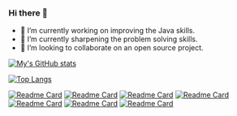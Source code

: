 ### Hi there 👋

- 🔭 I’m currently working on improving the Java skills.
- 🌱 I’m currently sharpening the problem solving skills.
- 👯 I’m looking to collaborate on an open source project.

[![My's GitHub stats](https://github-readme-stats.vercel.app/api?username=sumitya&&show_icons=true&theme=Gradient)](https://github.com/anuraghazra/github-readme-stats)

[![Top Langs](https://github-readme-stats.vercel.app/api/top-langs/?username=sumitya&layout=compact)](https://github.com/anuraghazra/github-readme-stats)

[![Readme Card](https://github-readme-stats.vercel.app/api/pin/?username=sumitya&repo=datatofromapachespark)](https://github.com/anuraghazra/github-readme-stats)
[![Readme Card](https://github-readme-stats.vercel.app/api/pin/?username=sumitya&repo=sparkstreamingpoc)](https://github.com/anuraghazra/github-readme-stats)
[![Readme Card](https://github-readme-stats.vercel.app/api/pin/?username=sumitya&repo=kafkabeginnerexamples)](https://github.com/anuraghazra/github-readme-stats)
[![Readme Card](https://github-readme-stats.vercel.app/api/pin/?username=sumitya&repo=kafka-streams-examples)](https://github.com/anuraghazra/github-readme-stats)
[![Readme Card](https://github-readme-stats.vercel.app/api/pin/?username=sumitya&repo=multicloud-infra-management)](https://github.com/anuraghazra/github-readme-stats)
[![Readme Card](https://github-readme-stats.vercel.app/api/pin/?username=sumitya&repo=shell_utilities)](https://github.com/anuraghazra/github-readme-stats)
[![Readme Card](https://github-readme-stats.vercel.app/api/pin/?username=sumitya&repo=scala-dev)](https://github.com/anuraghazra/github-readme-stats)




